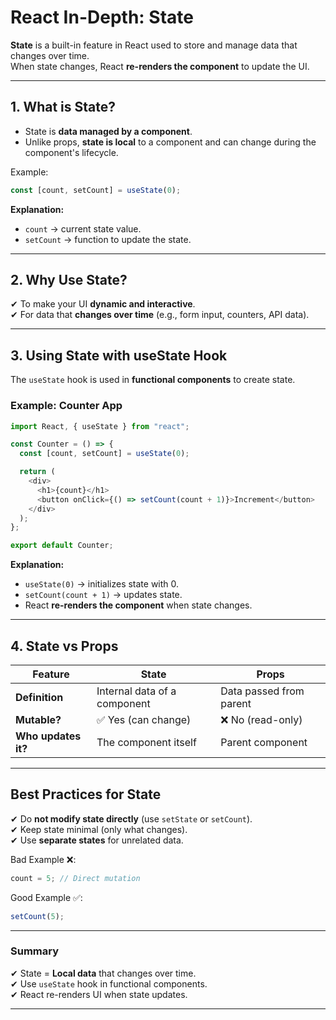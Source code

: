 
#  React In-Depth: State

**State** is a built-in feature in React used to store and manage data that changes over time.  
When state changes, React **re-renders the component** to update the UI.

---

## **1. What is State?**
- State is **data managed by a component**.
- Unlike props, **state is local** to a component and can change during the component's lifecycle.

Example:
```javascript
const [count, setCount] = useState(0);
```

**Explanation:**
- `count` → current state value.
- `setCount` → function to update the state.

---

## **2. Why Use State?**
✔ To make your UI **dynamic and interactive**.  
✔ For data that **changes over time** (e.g., form input, counters, API data).  

---

## **3. Using State with useState Hook**
The `useState` hook is used in **functional components** to create state.

###  Example: Counter App
```javascript
import React, { useState } from "react";

const Counter = () => {
  const [count, setCount] = useState(0);

  return (
    <div>
      <h1>{count}</h1>
      <button onClick={() => setCount(count + 1)}>Increment</button>
    </div>
  );
};

export default Counter;
```

**Explanation:**
- `useState(0)` → initializes state with 0.
- `setCount(count + 1)` → updates state.
- React **re-renders the component** when state changes.

---

## **4. State vs Props**
| Feature | State | Props |
|---------|-------|-------|
| **Definition** | Internal data of a component | Data passed from parent |
| **Mutable?** | ✅ Yes (can change) | ❌ No (read-only) |
| **Who updates it?** | The component itself | Parent component |

---

##  **Best Practices for State**
✔ Do **not modify state directly** (use `setState` or `setCount`).  
✔ Keep state minimal (only what changes).  
✔ Use **separate states** for unrelated data.

Bad Example ❌:
```javascript
count = 5; // Direct mutation
```

Good Example ✅:
```javascript
setCount(5);
```

---

###  Summary
✔ State = **Local data** that changes over time.  
✔ Use `useState` hook in functional components.  
✔ React re-renders UI when state updates.

---
